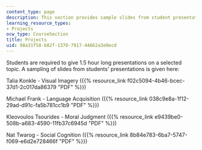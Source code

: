 ```yaml
---
content_type: page
description: This section provides sample slides from student presentations.
learning_resource_types:
- Projects
ocw_type: CourseSection
title: Projects
uid: 98a31f58-b82f-1370-7917-44662a3e0ecd
---
```


Students are required to give 1.5 hour long presentations on a selected topic. A sampling of slides from students' presentations is given here:

Talia Konkle - Visual Imagery ({{% resource_link f02c5094-4b46-bcec-37d1-2c017da86379 "PDF" %}})

Michael Frank - Language Acquisition ({{% resource_link 038c9e8a-1f12-29ad-d91c-fa5b781cc1b9 "PDF" %}})

Kleovoulos Tsourides - Moral Judgment ({{% resource_link e9439be0-508b-a683-4590-11fb37c6945d "PDF" %}})

Nat Twarog - Social Cognition ({{% resource_link 8b84e783-6ba7-5747-f069-e6d2e728466f "PDF" %}})